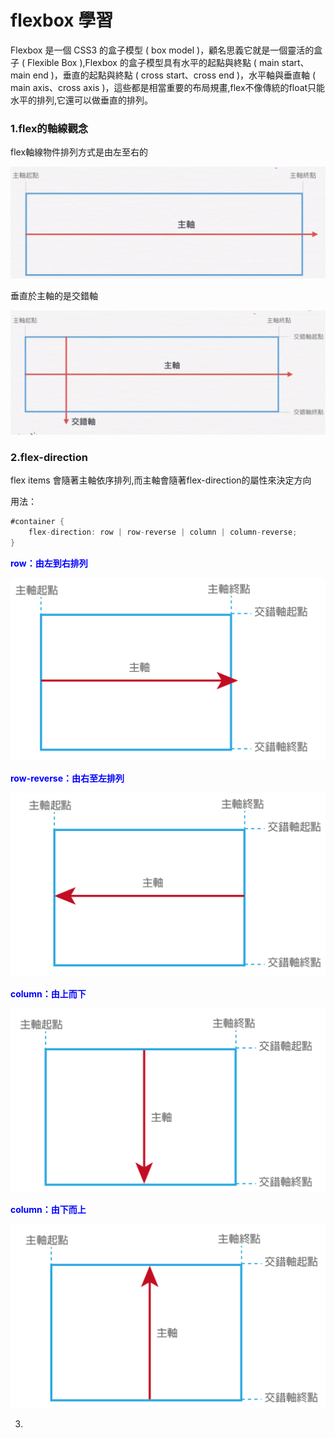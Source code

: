 # flexbox 學習

Flexbox 是一個 CSS3 的盒子模型 ( box model )，顧名思義它就是一個靈活的盒子 ( Flexible Box ),Flexbox 的盒子模型具有水平的起點與終點 ( main start、main end )，垂直的起點與終點 ( cross start、cross end )，水平軸與垂直軸 ( main axis、cross axis )，這些都是相當重要的布局規畫,flex不像傳統的float只能水平的排列,它還可以做垂直的排列。

### 1.flex的軸線觀念 
flex軸線物件排列方式是由左至右的

![imgs](./imgs/f1-01.jpg)

垂直於主軸的是交錯軸

![imgs](./imgs/f1-02-01.jpg)

### 2.flex-direction
flex items 會隨著主軸依序排列,而主軸會隨著flex-direction的屬性來決定方向

用法：

```java
#container {
    flex-direction: row | row-reverse | column | column-reverse;
}

```

<font color="blue"> <b>row：由左到右排列</b></font>

![imgs](./imgs/f3-01.jpg)

<font color="blue"> <b>row-reverse：由右至左排列</b></font>

![imgs](./imgs/f3-02.jpg)

<font color="blue"> <b>column：由上而下</b></font>

![imgs](./imgs/f3-03.jpg)

<font color="blue"> <b>column：由下而上</b></font>

![imgs](./imgs/f3-04.jpg)

3.


